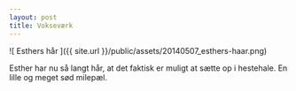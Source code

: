 ```yaml
---
layout: post
title: Vokseværk
---
```


![ Esthers hår ]({{ site.url }}/public/assets/20140507_esthers-haar.png)

Esther har nu så langt hår, at det faktisk er muligt at sætte op i hestehale. En lille og meget sød milepæl.
